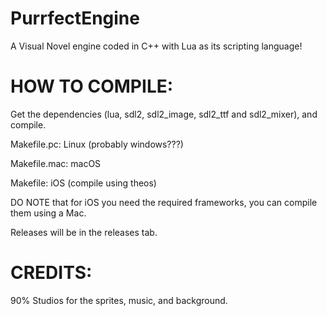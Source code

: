 # PurrfectEngine
A Visual Novel engine coded in C++ with Lua as its scripting language!

# HOW TO COMPILE:

Get the dependencies (lua, sdl2, sdl2_image, sdl2_ttf and sdl2_mixer), and compile.

Makefile.pc: Linux (probably windows???)

Makefile.mac: macOS

Makefile: iOS (compile using theos)

DO NOTE that for iOS you need the required frameworks, you can compile them using a Mac.

Releases will be in the releases tab.


# CREDITS:

90% Studios for the sprites, music, and background.
